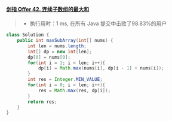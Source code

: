 #### [剑指 Offer 42. 连续子数组的最大和](https://leetcode-cn.com/problems/lian-xu-zi-shu-zu-de-zui-da-he-lcof/)

> - 执行用时：1 ms, 在所有 Java 提交中击败了98.83%的用户

```java
class Solution {
    public int maxSubArray(int[] nums) {
        int len = nums.length;
        int[] dp = new int[len];
        dp[0] = nums[0];
        for(int i = 1; i < len; i++){
            dp[i] = Math.max(nums[i], dp[i - 1] + nums[i]);
        }
        int res = Integer.MIN_VALUE;
        for(int i = 0; i < len; i++){
            res = Math.max(res, dp[i]);
        }
        return res;
    }
}
```

